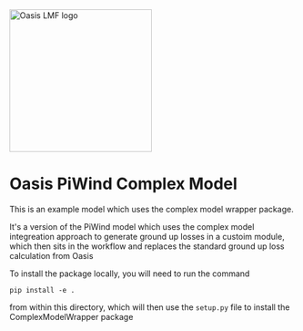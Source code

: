 <img src="https://oasislmf.org/packages/oasis_theme_package/themes/oasis_theme/assets/src/oasis-lmf-colour.png" alt="Oasis LMF logo" width="250"/>

# Oasis PiWind Complex Model

This is an example model which uses the complex model wrapper package.

It's a version of the PiWind model which uses the complex model integreation approach to generate ground up losses in a custoim module, which then sits in the workflow and replaces the standard ground up loss calculation from Oasis

To install the package locally, you will need to run the command
```
pip install -e .
```
from within this directory, which will then use the `setup.py` file to install the ComplexModelWrapper package
